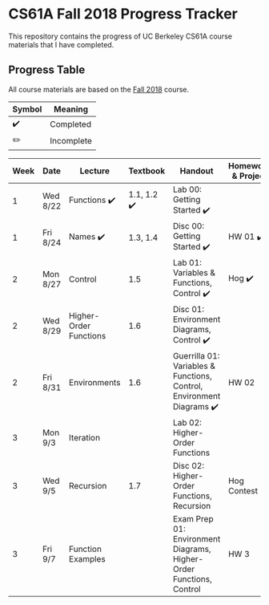 # CS61A Fall 2018 Progress Tracker

This repository contains the progress of UC Berkeley CS61A course materials that I have completed.

## Progress Table

All course materials are based on the [Fall 2018](https://cs61a.org/) course.

| Symbol | Meaning |
| --- | --- |
|:heavy_check_mark:| Completed |
|:pencil2:| Incomplete |

|  Week  |  Date  | Lecture | Textbook | Handout | Homework & Project|
|  ---  |  ---  | ----- | ---- | ---- | ---- | 
|   1   | Wed 8/22 |  Functions :heavy_check_mark:  |  1.1, 1.2 :heavy_check_mark:  |  Lab 00: Getting Started :heavy_check_mark: | |
|   1   | Fri 8/24 | Names :heavy_check_mark: |  1.3, 1.4  |  Disc 00: Getting Started :heavy_check_mark:  | HW 01 :heavy_check_mark: |
|   2   | Mon 8/27 | Control |  1.5  |  Lab 01: Variables & Functions, Control :heavy_check_mark:  | Hog :heavy_check_mark: |
|   2   | Wed 8/29 | Higher-Order Functions |  1.6  |  Disc 01: Environment Diagrams, Control :heavy_check_mark: |  |
|   2   | Fri 8/31 | Environments |  1.6  |  Guerrilla 01: Variables & Functions, Control, Environment Diagrams :heavy_check_mark: | HW 02 |
|   3   | Mon 9/3 | Iteration |   |  Lab 02: Higher-Order Functions  |  |
|   3   | Wed 9/5 | Recursion |  1.7  |  Disc 02: Higher-Order Functions, Recursion  | Hog Contest |
|   3   | Fri 9/7 | Function Examples |   |  Exam Prep 01: Environment Diagrams, Higher-Order Functions, Control  | HW 3 |